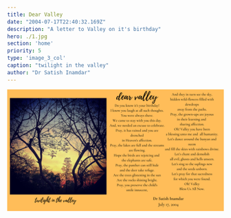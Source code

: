 ```yaml
---
title: Dear Valley
date: "2004-07-17T22:40:32.169Z"
description: "A letter to Valley on it's birthday"
hero: ./1.jpg
section: 'home'
priority: 5
type: 'image_3_col'
caption: "twilight in the valley"
author: "Dr Satish Inamdar"
---
```


![Poem](./2.png)

<!-- # Dear Valley

Do you know it's your birthday!<br/>
I know you laugh at all such thoughts.<br/>
You were always there.<br/>
We came to stay with you this day.<br/>
And, we needed an excuse to celebrate.<br/>
Pray, it has rained and you are drenched<br/>
in Heaven's affection.<br/>
Pray, the lakes are full and the streams<br/>
are flowing.<br/>
Hope the birds are rejoicing and <br/>
the elephants are safe.<br/>
Pray, the panther can still hide<br/>
and the deer take refuge.<br/>
Are the trees glistening in the sun<br/>
Are the rocks shining bright.<br/>
Pray, you preserve the child's<br/>
smile innocent,<br/>
And they in turn see the sky,<br/>
hidden wild-flowers filled with dew drops<br/>
away from the paths.<br/>
Pray, the grown-ups are joyous<br/>
in their learning and <br/>
sharing affection.<br/>
Oh! Valley you have been<br/>
a blessing unto me and  all humanity.<br/>
Let's dance around the banyan and neem<br/>
and fill the skies with rainbows divine.<br/>
Let’s chant and demolish<br/>
all evil, ghosts and hells unseen.<br/>
Let's sing to the saplings new<br/>
and the seeds unborn.<br/>
Let’s pray for that sacredness<br/>
for which you were found.<br/>
Oh! Valley<br/>
Bless Us All Now.<br/> -->